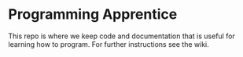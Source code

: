 Programming Apprentice
======================

This repo is where we keep code and documentation that is useful for learning how to program. For further instructions see the wiki.

